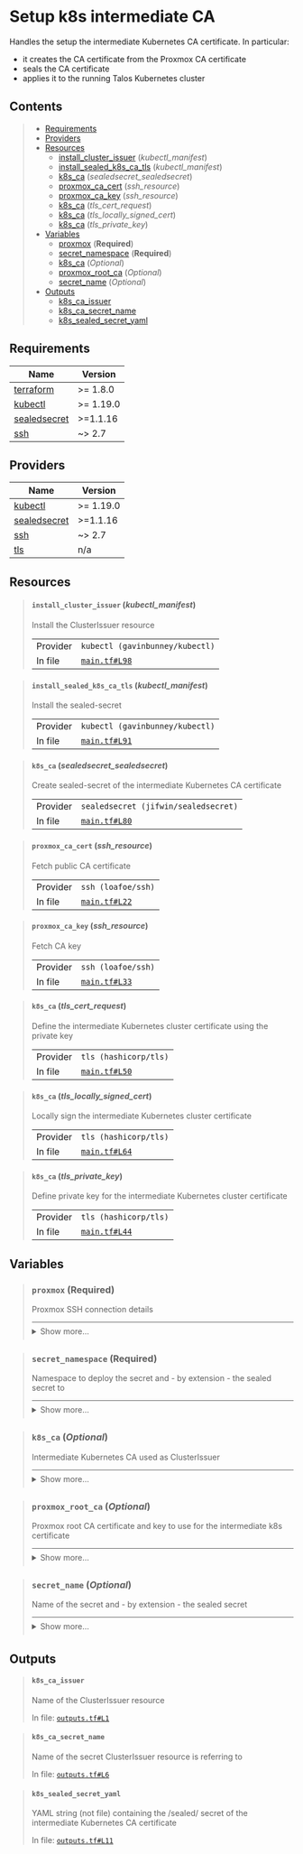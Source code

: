 # Setup k8s intermediate CA

Handles the setup the intermediate Kubernetes CA certificate.
In particular:
* it creates the CA certificate from the Proxmox CA certificate
* seals the CA certificate
* applies it to the running Talos Kubernetes cluster
## Contents

<blockquote>

- [Requirements](#requirements)
- [Providers](#providers)
- [Resources](#resources)
  - [install_cluster_issuer](#install_cluster_issuer-kubectl_manifest) (*kubectl_manifest*)
  - [install_sealed_k8s_ca_tls](#install_sealed_k8s_ca_tls-kubectl_manifest) (*kubectl_manifest*)
  - [k8s_ca](#k8s_ca-sealedsecret_sealedsecret) (*sealedsecret_sealedsecret*)
  - [proxmox_ca_cert](#proxmox_ca_cert-ssh_resource) (*ssh_resource*)
  - [proxmox_ca_key](#proxmox_ca_key-ssh_resource) (*ssh_resource*)
  - [k8s_ca](#k8s_ca-tls_cert_request) (*tls_cert_request*)
  - [k8s_ca](#k8s_ca-tls_locally_signed_cert) (*tls_locally_signed_cert*)
  - [k8s_ca](#k8s_ca-tls_private_key) (*tls_private_key*)
- [Variables](#variables)
  - [proxmox](#proxmox-required) (**Required**)
  - [secret_namespace](#secret_namespace-required) (**Required**)
  - [k8s_ca](#k8s_ca-optional) (*Optional*)
  - [proxmox_root_ca](#proxmox_root_ca-optional) (*Optional*)
  - [secret_name](#secret_name-optional) (*Optional*)
- [Outputs](#outputs)
  - [k8s_ca_issuer](#k8s_ca_issuer)
  - [k8s_ca_secret_name](#k8s_ca_secret_name)
  - [k8s_sealed_secret_yaml](#k8s_sealed_secret_yaml)</blockquote>

## Requirements

| Name | Version |
|------|---------|
| <a name="requirement_terraform"></a> [terraform](#requirement\_terraform) | >= 1.8.0 |
| <a name="requirement_kubectl"></a> [kubectl](#requirement\_kubectl) | >= 1.19.0 |
| <a name="requirement_sealedsecret"></a> [sealedsecret](#requirement\_sealedsecret) | >=1.1.16 |
| <a name="requirement_ssh"></a> [ssh](#requirement\_ssh) | ~> 2.7 |
## Providers

| Name | Version |
|------|---------|
| <a name="provider_kubectl"></a> [kubectl](#provider\_kubectl) | >= 1.19.0 |
| <a name="provider_sealedsecret"></a> [sealedsecret](#provider\_sealedsecret) | >=1.1.16 |
| <a name="provider_ssh"></a> [ssh](#provider\_ssh) | ~> 2.7 |
| <a name="provider_tls"></a> [tls](#provider\_tls) | n/a |


## Resources
<blockquote>

#### `install_cluster_issuer` (_kubectl_manifest_)
Install the ClusterIssuer resource
  <table>
    <tr>
      <td>Provider</td>
      <td><code>kubectl (gavinbunney/kubectl)</code></td>
    </tr>
    <tr>
      <td>In file</td>
      <td><a href="./main.tf#L98"><code>main.tf#L98</code></a></td>
    </tr>
  </table>
</blockquote>
<blockquote>

#### `install_sealed_k8s_ca_tls` (_kubectl_manifest_)
Install the sealed-secret
  <table>
    <tr>
      <td>Provider</td>
      <td><code>kubectl (gavinbunney/kubectl)</code></td>
    </tr>
    <tr>
      <td>In file</td>
      <td><a href="./main.tf#L91"><code>main.tf#L91</code></a></td>
    </tr>
  </table>
</blockquote>
<blockquote>

#### `k8s_ca` (_sealedsecret_sealedsecret_)
Create sealed-secret of the intermediate Kubernetes CA certificate
  <table>
    <tr>
      <td>Provider</td>
      <td><code>sealedsecret (jifwin/sealedsecret)</code></td>
    </tr>
    <tr>
      <td>In file</td>
      <td><a href="./main.tf#L80"><code>main.tf#L80</code></a></td>
    </tr>
  </table>
</blockquote>
<blockquote>

#### `proxmox_ca_cert` (_ssh_resource_)
Fetch public CA certificate
  <table>
    <tr>
      <td>Provider</td>
      <td><code>ssh (loafoe/ssh)</code></td>
    </tr>
    <tr>
      <td>In file</td>
      <td><a href="./main.tf#L22"><code>main.tf#L22</code></a></td>
    </tr>
  </table>
</blockquote>
<blockquote>

#### `proxmox_ca_key` (_ssh_resource_)
Fetch CA key
  <table>
    <tr>
      <td>Provider</td>
      <td><code>ssh (loafoe/ssh)</code></td>
    </tr>
    <tr>
      <td>In file</td>
      <td><a href="./main.tf#L33"><code>main.tf#L33</code></a></td>
    </tr>
  </table>
</blockquote>
<blockquote>

#### `k8s_ca` (_tls_cert_request_)
Define the intermediate Kubernetes cluster certificate using the private key
  <table>
    <tr>
      <td>Provider</td>
      <td><code>tls (hashicorp/tls)</code></td>
    </tr>
    <tr>
      <td>In file</td>
      <td><a href="./main.tf#L50"><code>main.tf#L50</code></a></td>
    </tr>
  </table>
</blockquote>
<blockquote>

#### `k8s_ca` (_tls_locally_signed_cert_)
Locally sign the intermediate Kubernetes cluster certificate
  <table>
    <tr>
      <td>Provider</td>
      <td><code>tls (hashicorp/tls)</code></td>
    </tr>
    <tr>
      <td>In file</td>
      <td><a href="./main.tf#L64"><code>main.tf#L64</code></a></td>
    </tr>
  </table>
</blockquote>
<blockquote>

#### `k8s_ca` (_tls_private_key_)
Define private key for the intermediate Kubernetes cluster certificate
  <table>
    <tr>
      <td>Provider</td>
      <td><code>tls (hashicorp/tls)</code></td>
    </tr>
    <tr>
      <td>In file</td>
      <td><a href="./main.tf#L44"><code>main.tf#L44</code></a></td>
    </tr>
  </table>
</blockquote>

## Variables
<blockquote>

### `proxmox` (**Required**)
Proxmox SSH connection details

<details style="border-top-color: inherit; border-top-width: 0.1em; border-top-style: solid; padding-top: 0.5em; padding-bottom: 0.5em;">
  <summary>Show more...</summary>

  **Type**:
  ```hcl
  object({
    host     = string
    ssh_user = string
    ssh_key  = string
  })
  ```
  In file: <a href="./variables.tf#L1"><code>variables.tf#L1</code></a>

</details>
</blockquote>
<blockquote>

### `secret_namespace` (**Required**)
Namespace to deploy the secret and - by extension - the sealed secret to

<details style="border-top-color: inherit; border-top-width: 0.1em; border-top-style: solid; padding-top: 0.5em; padding-bottom: 0.5em;">
  <summary>Show more...</summary>

  **Type**:
  ```hcl
  string
  ```
  In file: <a href="./variables.tf#L65"><code>variables.tf#L65</code></a>

</details>
</blockquote>
<blockquote>

### `k8s_ca` (*Optional*)
Intermediate Kubernetes CA used as ClusterIssuer

<details style="border-top-color: inherit; border-top-width: 0.1em; border-top-style: solid; padding-top: 0.5em; padding-bottom: 0.5em;">
  <summary>Show more...</summary>

  **Type**:
  ```hcl
  object({
    subject = object({
      common_name         = string
      organization        = string
      organizational_unit = string
      country             = string
      locality            = string
      province            = string
    })
    private_key = object({
      algorithm = string
      rsa_bits  = number
    })
    validity_period_hours = number
  })
  ```
  **Default**:
  ```json
  {
  "private_key": {
    "algorithm": "RSA",
    "rsa_bits": 4096
  },
  "subject": {
    "common_name": "Proxmox VE Kubernetes Intermediate CA",
    "country": "DE",
    "locality": "Home Lab",
    "organization": "PVE Cluster Manager CA",
    "organizational_unit": "Kubernetes",
    "province": "Private Network"
  },
  "validity_period_hours": 78840
}
  ```
  In file: <a href="./variables.tf#L23"><code>variables.tf#L23</code></a>

</details>
</blockquote>
<blockquote>

### `proxmox_root_ca` (*Optional*)
Proxmox root CA certificate and key to use for the intermediate k8s certificate

<details style="border-top-color: inherit; border-top-width: 0.1em; border-top-style: solid; padding-top: 0.5em; padding-bottom: 0.5em;">
  <summary>Show more...</summary>

  **Type**:
  ```hcl
  object({
    pve_root_cert = string
    pve_root_key  = string
  })
  ```
  **Default**:
  ```json
  {
  "pve_root_cert": "/etc/pve/pve-root-ca.pem",
  "pve_root_key": "/etc/pve/priv/pve-root-ca.key"
}
  ```
  In file: <a href="./variables.tf#L10"><code>variables.tf#L10</code></a>

</details>
</blockquote>
<blockquote>

### `secret_name` (*Optional*)
Name of the secret and - by extension - the sealed secret

<details style="border-top-color: inherit; border-top-width: 0.1em; border-top-style: solid; padding-top: 0.5em; padding-bottom: 0.5em;">
  <summary>Show more...</summary>

  **Type**:
  ```hcl
  string
  ```
  **Default**:
  ```json
  "k8s-ca-secret"
  ```
  In file: <a href="./variables.tf#L58"><code>variables.tf#L58</code></a>

</details>
</blockquote>


## Outputs
<blockquote>

#### `k8s_ca_issuer`
Name of the ClusterIssuer resource

In file: <a href="./outputs.tf#L1"><code>outputs.tf#L1</code></a>
</blockquote>
<blockquote>

#### `k8s_ca_secret_name`
Name of the secret ClusterIssuer resource is referring to

In file: <a href="./outputs.tf#L6"><code>outputs.tf#L6</code></a>
</blockquote>
<blockquote>

#### `k8s_sealed_secret_yaml`
YAML string (not file) containing the /sealed/ secret of the intermediate Kubernetes CA certificate

In file: <a href="./outputs.tf#L11"><code>outputs.tf#L11</code></a>
</blockquote>